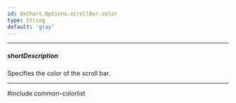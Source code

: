 ```yaml
---
id: dxChart.Options.scrollBar.color
type: String
default: 'gray'
---
```

---
##### shortDescription
Specifies the color of the scroll bar.

---
#include common-colorlist